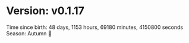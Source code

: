 # Version: v0.1.17
Time since birth: 48 days, 1153 hours, 69180 minutes, 4150800 seconds
Season: Autumn 🍁
